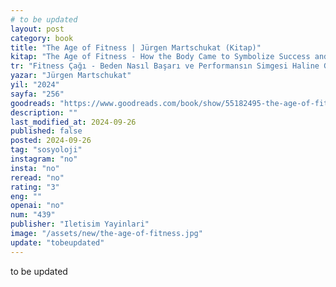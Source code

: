 ```yaml
---
# to be updated
layout: post
category: book
title: "The Age of Fitness | Jürgen Martschukat (Kitap)"
kitap: "The Age of Fitness - How the Body Came to Symbolize Success and Achievement"
tr: "Fitness Çağı - Beden Nasıl Başarı ve Performansın Simgesi Haline Geldi?"
yazar: "Jürgen Martschukat"
yil: "2024"
sayfa: "256"
goodreads: "https://www.goodreads.com/book/show/55182495-the-age-of-fitness"
description: ""
last_modified_at: 2024-09-26
published: false
posted: 2024-09-26
tag: "sosyoloji"
instagram: "no"
insta: "no"
reread: "no"
rating: "3"
eng: ""
openai: "no"
num: "439"
publisher: "Iletisim Yayinlari"
image: "/assets/new/the-age-of-fitness.jpg"
update: "tobeupdated"
---
```


to be updated
